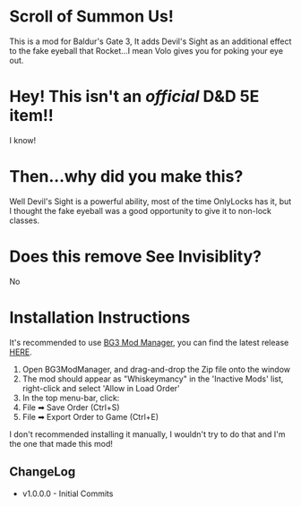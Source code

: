 # Scroll of Summon Us!  
This is a mod for Baldur's Gate 3, It adds Devil's Sight as an additional effect to the fake eyeball that Rocket...I mean Volo gives you for poking your eye out.  
# Hey! This isn't an *official* D&D 5E item!!  
I know!  
# Then...why did you make this?  
Well Devil's Sight is a powerful ability, most of the time OnlyLocks has it, but I thought the fake eyeball was a good opportunity to give it to non-lock classes.  
# Does this remove See Invisiblity?  
No  
# Installation Instructions  
It's recommended to use  [BG3 Mod Manager](https://github.com/LaughingLeader/BG3ModManager), you can find the latest release  [HERE](https://github.com/LaughingLeader/BG3ModManager/releases).  
1.  Open BG3ModManager, and drag-and-drop the Zip file onto the window  
2.  The mod should appear as "Whiskeymancy" in the 'Inactive Mods' list, right-click and select 'Allow in Load Order'  
3.  In the top menu-bar, click:  
4.  File ➡ Save Order (Ctrl+S)  
5.  File ➡ Export Order to Game (Ctrl+E)  
  
I don't recommended installing it manually, I wouldn't try to do that and I'm the one that made this mod!  
## ChangeLog  
-   v1.0.0.0 - Initial Commits